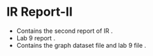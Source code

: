 # IR Report-II
* Contains the second report of IR .
* Lab 9 report .
* Contains the graph dataset file and lab 9 file .
